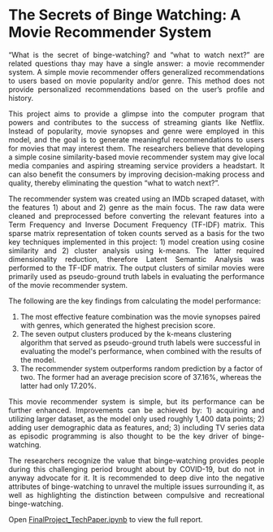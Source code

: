 # The Secrets of Binge Watching: A Movie Recommender System

<p align="justify">“What is the secret of binge-watching? and “what to watch next?” are related questions thay may have a single answer: a movie recommender system. A simple movie recommender offers generalized recommendations to users based on movie popularity and/or genre. This method does not provide personalized recommendations based on the user’s profile and history.</p>

<p align="justify">This project aims to provide a glimpse into the computer program that powers and contributes to the success of streaming giants like Netflix. Instead of popularity, movie synopses and genre were employed in this model, and the goal is to generate meaningful recommendations to users for movies that may interest them. The researchers believe that developing a simple cosine similarity-based movie recommender system may give local media companies and aspiring streaming service providers a headstart. It can also benefit the consumers by improving decision-making process and quality, thereby eliminating the question “what to watch next?”.</p>

<p align="justify">The recommender system was created using an IMDb scraped dataset, with the features 1) about and 2) genre as the main focus. The raw data were cleaned and preprocessed before converting the relevant features into a Term Frequency and Inverse Document Frequency (TF-IDF) matrix. This sparse matrix representation of token counts served as a basis for the two key techniques implemented in this project: 1) model creation using cosine similarity and 2) cluster analysis using k-means. The latter required dimensionality reduction, therefore Latent Semantic Analysis was performed to the TF-IDF matrix. The output clusters of similar movies were primarily used as pseudo-ground truth labels in evaluating the performance of the movie recommender system.</p>

<p align="justify">The following are the key findings from calculating the model performance:</p>

<ol>
<li>The most effective feature combination was the movie synopses paired with genres, which generated the highest precision score.</li>
<li>The seven output clusters produced by the k-means clustering algorithm that served as pseudo-ground truth labels were successful in evaluating the model's performance, when combined with the results of the model.</li>
<li>The recommender system outperforms random prediction by a factor of two. The former had an average precision score of 37.16%, whereas the latter had only 17.20%.</li>
</ol>

<p align="justify">This movie recommender system is simple, but its performance can be further enhanced. Improvements can be achieved by: 1) acquiring and utilizing larger dataset, as the model only used roughly 1,400 data points; 2) adding user demographic data as features, and; 3) including TV series data as episodic programming is also thought to be the key driver of binge-watching.</p>

<p align="justify">The researchers recognize the value that binge-watching provides people during this challenging period brought about by COVID-19, but do not in anyway advocate for it. It is recommended to deep dive into the negative attributes of binge-watching to unravel the multiple issues surrounding it, as well as highlighting the distinction between compulsive and recreational binge-watching.</p>

Open <a href="https://github.com/jazeljayme/Movie-Recommender-System-using-KMeans/blob/master/FinalProject_TechPaper.ipynb">FinalProject_TechPaper.ipynb</a> to view the full report.
